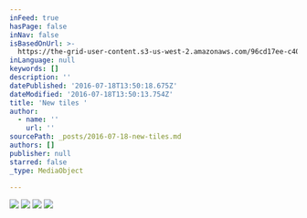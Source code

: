 ```yaml
---
inFeed: true
hasPage: false
inNav: false
isBasedOnUrl: >-
  https://the-grid-user-content.s3-us-west-2.amazonaws.com/96cd17ee-c406-4689-8e01-2bb4b046f0e8.jpg
inLanguage: null
keywords: []
description: ''
datePublished: '2016-07-18T13:50:18.675Z'
dateModified: '2016-07-18T13:50:13.754Z'
title: 'New tiles '
author:
  - name: ''
    url: ''
sourcePath: _posts/2016-07-18-new-tiles.md
authors: []
publisher: null
starred: false
_type: MediaObject

---
```

![](https://the-grid-user-content.s3-us-west-2.amazonaws.com/96cd17ee-c406-4689-8e01-2bb4b046f0e8.jpg)
![](https://the-grid-user-content.s3-us-west-2.amazonaws.com/3c45b7a9-63c9-49d1-9837-1275b4d82798.jpg)
![](https://the-grid-user-content.s3-us-west-2.amazonaws.com/079ab900-ad99-4319-82f7-f6e6dbd4b989.jpg)
![](https://the-grid-user-content.s3-us-west-2.amazonaws.com/836018d1-38b5-4b34-97fd-c6f39e1702cc.jpg)
